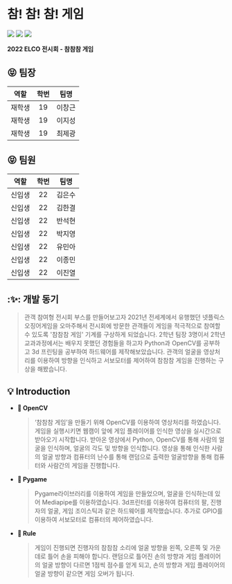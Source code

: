 # 참! 참! 참! 게임
<img src="https://capsule-render.vercel.app/api?type=soft&color=auto&height=200&section=header&text=ELCO%20Exhibition&fontSize=90" />
<a href="https://www.raspberrypi.org/"><img src="https://img.shields.io/badge/-RaspberryPi-C51A4A?style=for-the-badge&logo=Raspberry-Pi"/></a>
<a href="https://www.python.org/"><img src="https://img.shields.io/static/v1?style=for-the-badge&message=Python&color=3776AB&logo=Python&logoColor=FFFFFF&label="/></a>

**2022 ELCO 전시회 - 참참참 게임**


## :stuck_out_tongue_closed_eyes: 팀장
|역할|학번|팀명|
|------|:---:|---|
|재학생|19|이창근|
|재학생|19|이지성|
|재학생|19|최제광|                       

## :stuck_out_tongue_closed_eyes: 팀원
|역할|학번|팀명|
|------|:---:|---|                    
|신입생|22|김은수|
|신입생|22|김한결|  
|신입생|22|반석현|
|신입생|22|박지영|  
|신입생|22|유민아|
|신입생|22|이종민|
|신입생|22|이진열| 

## :✨: 개발 동기

  > 관객 참여형 전시회 부스를 만들어보고자 2021년 전세계에서 유행했던 넷플릭스 오징어게임을 오마주해서 전시회에 방문한 관객들이 게임을 적극적으로 참여할 수 있도록 '참참참 게임' 기계를 구상하게 되었습니다. 2학년 팀장 3명이서 2학년 교과과정에서는 배우지 못했던 경험들을 하고자 Python과 OpenCV를 공부하고 3d 프린팅을 공부하여 하드웨어를 제작해보았습니다.  관객의 얼굴을 영상처리를 이용하여 방향을 인식하고 서보모터를 제어하여 참참참 게임을 진행하는 구상을 해봤습니다.

## :bulb: Introduction

- **🌟 OpenCV**

  > ‘참참참 게임’을 만들기 위해 OpenCV를 이용하여 영상처리를 하였습니다. 게임을 실행시키면 웹캠이 앞에 게임 플레이어를 인식한 영상을 실시간으로 받아오기 시작합니다. 받아온 영상에서 Python, OpenCV를 통해 사람의 얼굴을 인식하며, 얼굴의 각도 및 방향을 인식합니다. 영상을 통해 인식한 사람의 얼굴 방향과 컴퓨터의 난수를 통해 랜덤으로 출력한 얼굴방향을 통해 컴퓨터와 사람간의 게임을 진행합니다.

- **🌟 Pygame**

  > Pygame라이브러리를 이용하여 게임을 만들었으며, 얼굴을 인식하는데 있어 Mediapipe를 이용하였습니다. 3d프린터를 이용하여 컴퓨터의 팔, 진행자의 얼굴, 게임 조이스틱과 같은 하드웨어를 제작했습니다. 추가로 GPIO를 이용하여 서보모터로 컴퓨터의  제어하였습니다.

- **🌟 Rule**

  > 게임이 진행되면 진행자의 참참참 소리에 얼굴 방향을 왼쪽, 오른쪽 및 가운데로 틀어 손을 피해야 합니다. 랜덤으로 틀어진 손의 방향과 게임 플레이어의 얼굴 방향이 다르면 1점씩 점수를 얻게 되고, 손의 방향과 게임 플레이어의 얼굴 방향이 같으면 게임 오버가 됩니다.
